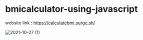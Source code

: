 # bmicalculator-using-javascript

website link : https://calculatebmi.surge.sh/

![2021-10-27 (1)](https://user-images.githubusercontent.com/83867070/139685064-e522c138-e427-4f46-9161-a58eeb2ee094.png)
